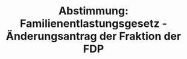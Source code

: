 ---
abstimmung:
  abstimmung: 2
  bundestagssitzung: 87
  legislaturperiode: 19
categories:
- Todo
data:
- title: Abstimmungsergebnis 20190315_2-data.pdf
  url: /res/2021-btw/abstimmungsergebnisse/20190315_2-data.pdf
- title: Abstimmungsergebnis 20190315_2_xls-data.xls
  url: /res/2021-btw/abstimmungsergebnisse/20190315_2_xls-data.xls
- title: Abstimmungsergebnis 20190315_2_xls-datacsv
  url: /res/2021-btw/abstimmungsergebnisse/csv/20190315_2_xls-datacsv
ergebnis:
  afd:
    enthaltung: 62
    gesamt: 91
    ja: 0
    nein: 2
    nichtabgegeben: 27
    ungueltig: 0
  bü90/gr:
    enthaltung: 0
    gesamt: 67
    ja: 60
    nein: 0
    nichtabgegeben: 7
    ungueltig: 0
  cdu/csu:
    enthaltung: 0
    gesamt: 246
    ja: 0
    nein: 218
    nichtabgegeben: 28
    ungueltig: 0
  die linke.:
    enthaltung: 0
    gesamt: 69
    ja: 48
    nein: 1
    nichtabgegeben: 20
    ungueltig: 0
  fdp:
    enthaltung: 0
    gesamt: 80
    ja: 61
    nein: 0
    nichtabgegeben: 19
    ungueltig: 0
  file: 20190315_2_xls-data.xls
  fraktionslos:
    enthaltung: 2
    gesamt: 4
    ja: 1
    nein: 0
    nichtabgegeben: 1
    ungueltig: 0
  spd:
    enthaltung: 0
    gesamt: 152
    ja: 0
    nein: 126
    nichtabgegeben: 26
    ungueltig: 0
layout: abstimmung
links:
- title: Link zu bundestag.de
  url: https://www.bundestag.de/parlament/plenum/abstimmung/abstimmung?id=552
preview: 'Deutscher Bundestag


  87. Sitzung des Deutschen Bundestages

  am Freitag, 15. März 2019


  Endgültiges Ergebnis der Namentlichen Abstimmung Nr. 2


  Gesetzentwurf der Abgeordneten Corinna Rüffer, Anja Hajduk, Britta Haßelmann, weiterer

  Abgeordneter und der Fraktion DIE LINKE.

  Entwurf eines Gesetzes zur Umsetzung der UN-Behindertenrechtskonvention im Wahlrecht

  - Drucksachen 19/4568 und 19/8177 -'
tags:
- Todo
title: 'Abstimmung: Familienentlastungsgesetz - Änderungsantrag der Fraktion der FDP'
---